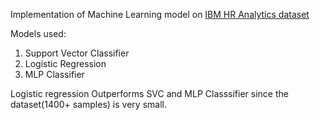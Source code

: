 Implementation of Machine Learning model on [IBM HR Analytics dataset](https://www.kaggle.com/pavansubhasht/ibm-hr-analytics-attrition-dataset)

Models used:
1. Support Vector Classifier
2. Logistic Regression
3. MLP Classifier

Logistic regression Outperforms SVC and MLP Classsifier since the dataset(1400+ samples) is very small.
